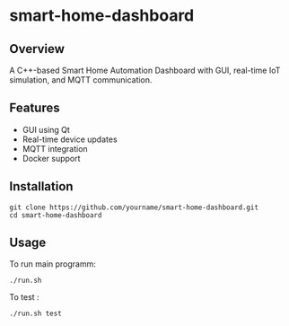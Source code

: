 # smart-home-dashboard

## Overview

A C++-based Smart Home Automation Dashboard with GUI, real-time IoT simulation, and MQTT communication.

## Features

- GUI using Qt
- Real-time device updates
- MQTT integration
- Docker support

## Installation

    git clone https://github.com/yourname/smart-home-dashboard.git
    cd smart-home-dashboard

## Usage

To run main programm:

    ./run.sh

To test :

    ./run.sh test
